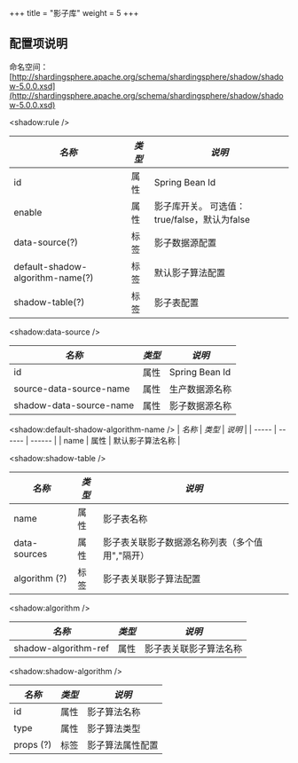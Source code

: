 +++
title = "影子库"
weight = 5
+++

## 配置项说明

命名空间：[http://shardingsphere.apache.org/schema/shardingsphere/shadow/shadow-5.0.0.xsd](http://shardingsphere.apache.org/schema/shardingsphere/shadow/shadow-5.0.0.xsd)

\<shadow:rule />

| *名称* | *类型*  | *说明* |
| ----- | ------ | ------ |
| id    | 属性    | Spring Bean Id |
| enable | 属性   | 影子库开关。 可选值：true/false，默认为false |
| data-source(?)  | 标签  | 影子数据源配置 |
| default-shadow-algorithm-name(?)  | 标签  | 默认影子算法配置 |
| shadow-table(?) | 标签  | 影子表配置 |

\<shadow:data-source />

| *名称* | *类型*  | *说明* |
| ----- | ------ | ------ |
| id | 属性 | Spring Bean Id |
| source-data-source-name | 属性 | 生产数据源名称 |
| shadow-data-source-name | 属性 | 影子数据源名称 |

\<shadow:default-shadow-algorithm-name />
| *名称* | *类型*  | *说明* |
| ----- | ------ | ------ |
| name | 属性 | 默认影子算法名称 |

\<shadow:shadow-table />

| *名称* | *类型*  | *说明* |
| ----- | ------ | ------ |
| name | 属性 | 影子表名称 |
| data-sources | 属性 | 影子表关联影子数据源名称列表（多个值用","隔开）|
| algorithm (?) | 标签  | 影子表关联影子算法配置 |

\<shadow:algorithm />

| *名称* | *类型*  | *说明* |
| ----- | ------ | ------ |
| shadow-algorithm-ref | 属性 | 影子表关联影子算法名称 |

\<shadow:shadow-algorithm />

| *名称*    | *类型* | *说明*        |
| --------- | ----- | ------------- |
| id        | 属性  | 影子算法名称    |
| type      | 属性  | 影子算法类型    |
| props (?) | 标签  | 影子算法属性配置 |
